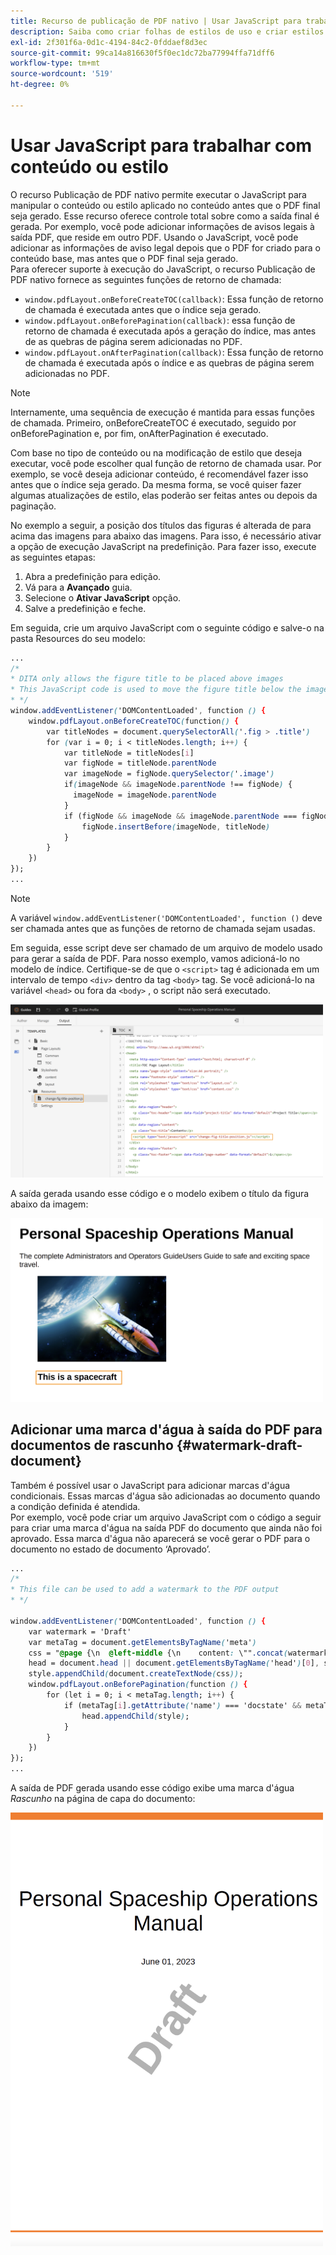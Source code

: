```yaml
---
title: Recurso de publicação de PDF nativo | Usar JavaScript para trabalhar com conteúdo ou estilo
description: Saiba como criar folhas de estilos de uso e criar estilos para o seu conteúdo.
exl-id: 2f301f6a-0d1c-4194-84c2-0fddaef8d3ec
source-git-commit: 99ca14a816630f5f0ec1dc72ba77994ffa71dff6
workflow-type: tm+mt
source-wordcount: '519'
ht-degree: 0%

---
```


# Usar JavaScript para trabalhar com conteúdo ou estilo

O recurso Publicação de PDF nativo permite executar o JavaScript para manipular o conteúdo ou estilo aplicado no conteúdo antes que o PDF final seja gerado. Esse recurso oferece controle total sobre como a saída final é gerada. Por exemplo, você pode adicionar informações de avisos legais à saída PDF, que reside em outro PDF. Usando o JavaScript, você pode adicionar as informações de aviso legal depois que o PDF for criado para o conteúdo base, mas antes que o PDF final seja gerado.\
Para oferecer suporte à execução do JavaScript, o recurso Publicação de PDF nativo fornece as seguintes funções de retorno de chamada:

* `window.pdfLayout.onBeforeCreateTOC(callback)`: Essa função de retorno de chamada é executada antes que o índice seja gerado.
* `window.pdfLayout.onBeforePagination(callback)`: essa função de retorno de chamada é executada após a geração do índice, mas antes de as quebras de página serem adicionadas no PDF.
* `window.pdfLayout.onAfterPagination(callback)`: Essa função de retorno de chamada é executada após o índice e as quebras de página serem adicionadas no PDF.

>[!NOTE]
>
>Internamente, uma sequência de execução é mantida para essas funções de chamada. Primeiro, onBeforeCreateTOC é executado, seguido por onBeforePagination e, por fim, onAfterPagination é executado.

Com base no tipo de conteúdo ou na modificação de estilo que deseja executar, você pode escolher qual função de retorno de chamada usar. Por exemplo, se você deseja adicionar conteúdo, é recomendável fazer isso antes que o índice seja gerado. Da mesma forma, se você quiser fazer algumas atualizações de estilo, elas poderão ser feitas antes ou depois da paginação.

No exemplo a seguir, a posição dos títulos das figuras é alterada de para acima das imagens para abaixo das imagens. Para isso, é necessário ativar a opção de execução JavaScript na predefinição. Para fazer isso, execute as seguintes etapas:

1. Abra a predefinição para edição.
1. Vá para a **Avançado** guia.
1. Selecione o **Ativar JavaScript** opção.
1. Salve a predefinição e feche.

Em seguida, crie um arquivo JavaScript com o seguinte código e salve-o na pasta Resources do seu modelo:

```css
...
/*
* DITA only allows the figure title to be placed above images 
* This JavaScript code is used to move the figure title below the image
* */
window.addEventListener('DOMContentLoaded', function () {
    window.pdfLayout.onBeforeCreateTOC(function() {
        var titleNodes = document.querySelectorAll('.fig > .title')
        for (var i = 0; i < titleNodes.length; i++) {
            var titleNode = titleNodes[i]
            var figNode = titleNode.parentNode
            var imageNode = figNode.querySelector('.image')
            if(imageNode && imageNode.parentNode !== figNode) {
              imageNode = imageNode.parentNode
            }
            if (figNode && imageNode && imageNode.parentNode === figNode) {
                figNode.insertBefore(imageNode, titleNode)
            }
        }
    })
});
...
```

>[!NOTE]
>
>A variável `window.addEventListener('DOMContentLoaded', function ()` deve ser chamada antes que as funções de retorno de chamada sejam usadas.

Em seguida, esse script deve ser chamado de um arquivo de modelo usado para gerar a saída de PDF. Para nosso exemplo, vamos adicioná-lo no modelo de índice. Certifique-se de que o `<script>` tag é adicionada em um intervalo de tempo `<div>` dentro da tag `<body>` tag. Se você adicioná-lo na variável `<head>` ou fora da `<body>` , o script não será executado.

<img src="./assets/js-added-resources-template.png" width="500">

A saída gerada usando esse código e o modelo exibem o título da figura abaixo da imagem:

<img src="./assets/fig-title-below-image.png" width="500">

## Adicionar uma marca d&#39;água à saída do PDF para documentos de rascunho {#watermark-draft-document}

Também é possível usar o JavaScript para adicionar marcas d&#39;água condicionais. Essas marcas d&#39;água são adicionadas ao documento quando a condição definida é atendida.\
Por exemplo, você pode criar um arquivo JavaScript com o código a seguir para criar uma marca d&#39;água na saída PDF do documento que ainda não foi aprovado. Essa marca d&#39;água não aparecerá se você gerar o PDF para o documento no estado de documento ‘Aprovado’.

```css
...
/*
* This file can be used to add a watermark to the PDF output
* */

window.addEventListener('DOMContentLoaded', function () {
    var watermark = 'Draft'
    var metaTag = document.getElementsByTagName('meta')
    css = "@page {\n  @left-middle {\n    content: \"".concat(watermark, "\";\n    z-index: 100;\n    font-family: sans-serif;\n    font-size: 80pt;\n    font-weight: bold;\n    color: gray(0, 0.3);\n    text-align: center;\n    transform: rotate(-54.7deg);\n    position: absolute;\n    left: 0;\n    top: 0;\n    width: 100%;\n    height: 100%;\n  }\n}")
    head = document.head || document.getElementsByTagName('head')[0], style = document.createElement('style');
    style.appendChild(document.createTextNode(css));
    window.pdfLayout.onBeforePagination(function () {
        for (let i = 0; i < metaTag.length; i++) {
            if (metaTag[i].getAttribute('name') === 'docstate' && metaTag[i].getAttribute('value') !== 'Approved') {
                head.appendChild(style);
            }
        }
    })
});
...
```

A saída de PDF gerada usando esse código exibe uma marca d&#39;água *Rascunho* na página de capa do documento:

<img src="./assets/draft-watermark.png" width="500">
